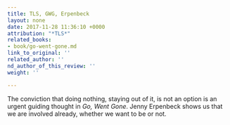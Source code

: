 ```yaml
---
title: TLS, GWG, Erpenbeck
layout: none
date: 2017-11-28 11:36:10 +0000
attribution: "*TLS*"
related_books:
- book/go-went-gone.md
link_to_original: ''
related_author: ''
nd_author_of_this_review: ''
weight: ''

---
```

The conviction that doing nothing, staying out of it, is not an option is an urgent guiding thought in _Go, Went Gone_. Jenny Erpenbeck shows us that we are involved already, whether we want to be or not.